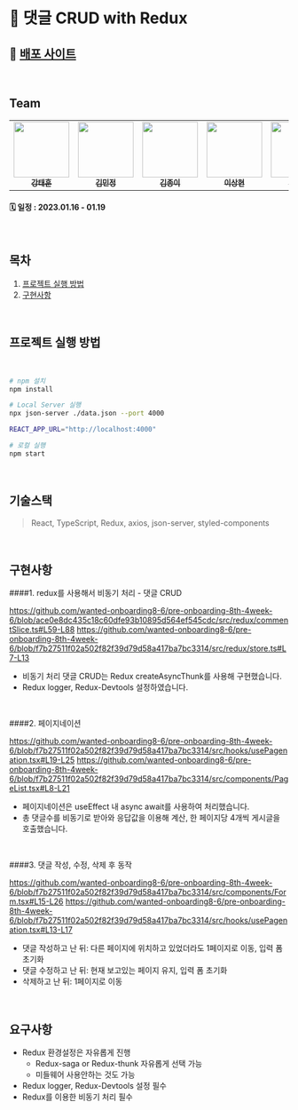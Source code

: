# 📝 댓글 CRUD with Redux

## 📌 [배포 사이트](https://pre-onboarding-8th-4week-6.netlify.app/)

</br>

## Team

<table>
  <tbody>
    <tr>
      <td align="center"><a href="https://github.com/TaeTaehoon"><img src="https://user-images.githubusercontent.com/107424974/212338752-939b2522-7b0a-4e7c-9ef4-85d957ec8f7c.jpeg" width="100px;" alt=""/><br /><sub><b>강태훈</b></sub></a><br /></td>
      <td align="center"><a href="https://github.com/Tenykim1109"><img src="https://user-images.githubusercontent.com/107424974/212338696-72b9433d-2ed5-4954-b9ce-ef444aa662eb.jpeg" width="100px;" alt=""/><br /><sub><b>김민정</b></sub></a><br /></td>
      <td align="center"><a href="https://github.com/Paperkeem"><img src="https://user-images.githubusercontent.com/107424974/212338824-fc8fd767-7ed3-4600-9596-7665f823be03.jpeg" width="100px;" alt=""/><br /><sub><b>김종이</b></sub></a><br /></td>
      <td align="center"><a href="https://github.com/sanghyun-lee2"><img src="https://user-images.githubusercontent.com/107424974/212338676-3e3b273b-5860-4eed-b971-1a26a9572e74.png" width="100px;" alt=""/><br /><sub><b>이상현</b></sub></a><br /></td>
      <td align="center"><a href="https://github.com/LEE-YO-HAN"><img src="https://user-images.githubusercontent.com/107424974/212338768-2d0c7044-dc9e-4379-b9a9-bd7252e13287.png" width="100px;" alt=""/><br /><sub><b>이요한</b></sub></a><br /></td>
      <td align="center"><a href="https://github.com/rlorxl"><img src="https://user-images.githubusercontent.com/107424974/212338810-22a9d6cf-8073-45f5-a45a-a1025011d445.jpeg" width="100px;" alt=""/><br /><sub><b>이조은</b></sub></a><br /></td>
    </tr>
  </tbody>
</table>

#### 🗓 일정 : 2023.01.16 - 01.19

</br>

## 목차

1. [프로젝트 실행 방법](#프로젝트-실행-방법)
2. [구현사항](#구현사항)

</br>

## 프로젝트 실행 방법

<br>

```bash
# npm 설치
npm install
```

```bash
# Local Server 실행
npx json-server ./data.json --port 4000
```

```bash
REACT_APP_URL="http://localhost:4000"
```

```bash
# 로컬 실행
npm start
```

<br>

## 기술스택

> React, TypeScript, Redux, axios, json-server, styled-components

<br>

## 구현사항

####1. redux를 사용해서 비동기 처리 - 댓글 CRUD

https://github.com/wanted-onboarding8-6/pre-onboarding-8th-4week-6/blob/ace0e8dc435c18c60dfe93b10895d564ef545cdc/src/redux/commentSlice.ts#L59-L88
https://github.com/wanted-onboarding8-6/pre-onboarding-8th-4week-6/blob/f7b27511f02a502f82f39d79d58a417ba7bc3314/src/redux/store.ts#L7-L13

 - 비동기 처리 댓글 CRUD는 Redux createAsyncThunk를 사용해 구현했습니다.
 - Redux logger, Redux-Devtools 설정하였습니다.

</br>

####2. 페이지네이션

https://github.com/wanted-onboarding8-6/pre-onboarding-8th-4week-6/blob/f7b27511f02a502f82f39d79d58a417ba7bc3314/src/hooks/usePagenation.tsx#L19-L25
https://github.com/wanted-onboarding8-6/pre-onboarding-8th-4week-6/blob/f7b27511f02a502f82f39d79d58a417ba7bc3314/src/components/PageList.tsx#L8-L21

 - 페이지네이션은 useEffect 내 async await를 사용하여 처리했습니다.
 - 총 댓글수를 비동기로 받아와 응답값을 이용해 계산, 한 페이지당 4개씩 게시글을 호출했습니다.

</br>

####3. 댓글 작성, 수정, 삭제 후 동작

https://github.com/wanted-onboarding8-6/pre-onboarding-8th-4week-6/blob/f7b27511f02a502f82f39d79d58a417ba7bc3314/src/components/Form.tsx#L15-L26
https://github.com/wanted-onboarding8-6/pre-onboarding-8th-4week-6/blob/f7b27511f02a502f82f39d79d58a417ba7bc3314/src/hooks/usePagenation.tsx#L13-L17

   - 댓글 작성하고 난 뒤: 다른 페이지에 위치하고 있었더라도 1페이지로 이동, 입력 폼 초기화
   - 댓글 수정하고 난 뒤: 현재 보고있는 페이지 유지, 입력 폼 초기화
   - 삭제하고 난 뒤: 1페이지로 이동

</br>

## 요구사항

- Redux 환경설정은 자유롭게 진행
   - Redux-saga or Redux-thunk 자유롭게 선택 가능
   - 미들웨어 사용안하는 것도 가능
- Redux logger, Redux-Devtools 설정 필수
- Redux를 이용한 비동기 처리 필수
